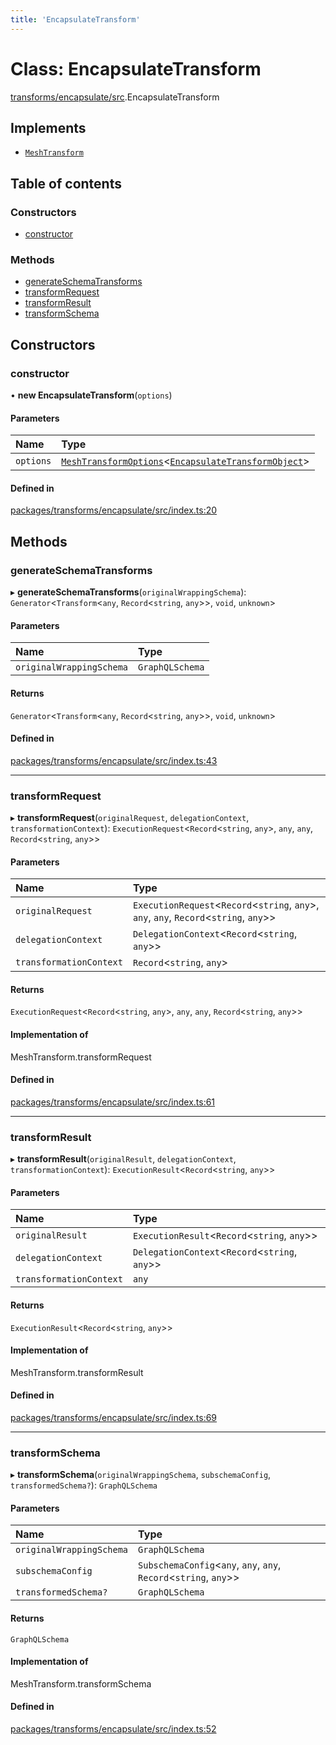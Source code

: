 ```yaml
---
title: 'EncapsulateTransform'
---
```


# Class: EncapsulateTransform

[transforms/encapsulate/src](../modules/transforms_encapsulate_src).EncapsulateTransform

## Implements

- [`MeshTransform`](/docs/api/interfaces/types_src.MeshTransform)

## Table of contents

### Constructors

- [constructor](transforms_encapsulate_src.EncapsulateTransform#constructor)

### Methods

- [generateSchemaTransforms](transforms_encapsulate_src.EncapsulateTransform#generateschematransforms)
- [transformRequest](transforms_encapsulate_src.EncapsulateTransform#transformrequest)
- [transformResult](transforms_encapsulate_src.EncapsulateTransform#transformresult)
- [transformSchema](transforms_encapsulate_src.EncapsulateTransform#transformschema)

## Constructors

### constructor

• **new EncapsulateTransform**(`options`)

#### Parameters

| Name | Type |
| :------ | :------ |
| `options` | [`MeshTransformOptions`](/docs/api/interfaces/types_src.MeshTransformOptions)\<[`EncapsulateTransformObject`](/docs/api/interfaces/types_src.YamlConfig.EncapsulateTransformObject)> |

#### Defined in

[packages/transforms/encapsulate/src/index.ts:20](https://github.com/Urigo/graphql-mesh/blob/master/packages/transforms/encapsulate/src/index.ts#L20)

## Methods

### generateSchemaTransforms

▸ **generateSchemaTransforms**(`originalWrappingSchema`): `Generator`\<`Transform`\<`any`, `Record`\<`string`, `any`>>, `void`, `unknown`>

#### Parameters

| Name | Type |
| :------ | :------ |
| `originalWrappingSchema` | `GraphQLSchema` |

#### Returns

`Generator`\<`Transform`\<`any`, `Record`\<`string`, `any`>>, `void`, `unknown`>

#### Defined in

[packages/transforms/encapsulate/src/index.ts:43](https://github.com/Urigo/graphql-mesh/blob/master/packages/transforms/encapsulate/src/index.ts#L43)

___

### transformRequest

▸ **transformRequest**(`originalRequest`, `delegationContext`, `transformationContext`): `ExecutionRequest`\<`Record`\<`string`, `any`>, `any`, `any`, `Record`\<`string`, `any`>>

#### Parameters

| Name | Type |
| :------ | :------ |
| `originalRequest` | `ExecutionRequest`\<`Record`\<`string`, `any`>, `any`, `any`, `Record`\<`string`, `any`>> |
| `delegationContext` | `DelegationContext`\<`Record`\<`string`, `any`>> |
| `transformationContext` | `Record`\<`string`, `any`> |

#### Returns

`ExecutionRequest`\<`Record`\<`string`, `any`>, `any`, `any`, `Record`\<`string`, `any`>>

#### Implementation of

MeshTransform.transformRequest

#### Defined in

[packages/transforms/encapsulate/src/index.ts:61](https://github.com/Urigo/graphql-mesh/blob/master/packages/transforms/encapsulate/src/index.ts#L61)

___

### transformResult

▸ **transformResult**(`originalResult`, `delegationContext`, `transformationContext`): `ExecutionResult`\<`Record`\<`string`, `any`>>

#### Parameters

| Name | Type |
| :------ | :------ |
| `originalResult` | `ExecutionResult`\<`Record`\<`string`, `any`>> |
| `delegationContext` | `DelegationContext`\<`Record`\<`string`, `any`>> |
| `transformationContext` | `any` |

#### Returns

`ExecutionResult`\<`Record`\<`string`, `any`>>

#### Implementation of

MeshTransform.transformResult

#### Defined in

[packages/transforms/encapsulate/src/index.ts:69](https://github.com/Urigo/graphql-mesh/blob/master/packages/transforms/encapsulate/src/index.ts#L69)

___

### transformSchema

▸ **transformSchema**(`originalWrappingSchema`, `subschemaConfig`, `transformedSchema?`): `GraphQLSchema`

#### Parameters

| Name | Type |
| :------ | :------ |
| `originalWrappingSchema` | `GraphQLSchema` |
| `subschemaConfig` | `SubschemaConfig`\<`any`, `any`, `any`, `Record`\<`string`, `any`>> |
| `transformedSchema?` | `GraphQLSchema` |

#### Returns

`GraphQLSchema`

#### Implementation of

MeshTransform.transformSchema

#### Defined in

[packages/transforms/encapsulate/src/index.ts:52](https://github.com/Urigo/graphql-mesh/blob/master/packages/transforms/encapsulate/src/index.ts#L52)
